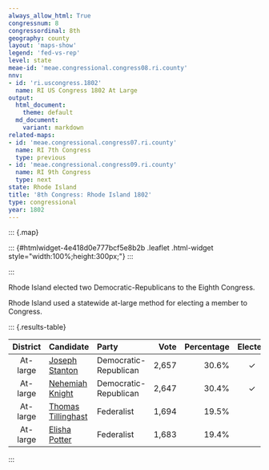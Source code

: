 ```yaml
---
always_allow_html: True
congressnum: 8
congressordinal: 8th
geography: county
layout: 'maps-show'
legend: 'fed-vs-rep'
level: state
meae-id: 'meae.congressional.congress08.ri.county'
nnv:
- id: 'ri.uscongress.1802'
  name: RI US Congress 1802 At Large
output:
  html_document:
    theme: default
  md_document:
    variant: markdown
related-maps:
- id: 'meae.congressional.congress07.ri.county'
  name: RI 7th Congress
  type: previous
- id: 'meae.congressional.congress09.ri.county'
  name: RI 9th Congress
  type: next
state: Rhode Island
title: '8th Congress: Rhode Island 1802'
type: congressional
year: 1802
---
```


::: {.map}
<!--html_preserve-->
::: {#htmlwidget-4e418d0e777bcf5e8b2b .leaflet .html-widget style="width:100%;height:300px;"}
:::

<script type="application/json" data-for="htmlwidget-4e418d0e777bcf5e8b2b">{"x":{"options":{"minZoom":7,"maxZoom":12,"crs":{"crsClass":"L.Proj.CRS","code":"ESRI:32130","proj4def":"+proj=tmerc +lat_0=41.08333333333334 +lon_0=-71.5 +k=0.99999375 +x_0=100000 +y_0=0 +ellps=GRS80 +datum=NAD83 +units=m +no_defs","projectedBounds":null,"options":{"resolutions":[25251.1682940423,16834.1121960282,11222.7414640188,7481.82764267921,4987.88509511948,3325.25673007965,2216.8378200531,1477.8918800354,985.261253356934,656.840835571289,437.893890380859]}},"zoomControl":false,"dragging":true},"calls":[{"method":"setMaxBounds","args":[40.9010756958927,-72.2863156008267,42.2688078727906,-70.7095373668726]},{"method":"addPolygons","args":[[[[{"lng":[-71.283894427992,-71.2257924062386,-71.2430914112001,-71.242878412104,-71.2634934195456,-71.2366924074627,-71.2642464152153,-71.2854944242626,-71.3011944277053,-71.29083842824,-71.3020954309755,-71.3135874356883,-71.3387084440109,-71.3514934497148,-71.3223534411996,-71.3203924406268,-71.3195164403682,-71.3177964398929,-71.2861944288009,-71.283894427992],"lat":[41.7618098257373,41.7117108176894,41.6982038145317,41.716499818115,41.7291138199633,41.6674108086987,41.6431138031196,41.682110810116,41.6500108033647,41.7237878181035,41.7058108142527,41.7234068173468,41.724822816869,41.7529278219729,41.7725718266829,41.7738988270008,41.7744398271328,41.7761098275102,41.7628098258635,41.7618098257373]}]],[[{"lng":[-71.3740984549461,-71.3628884502012,-71.3730034524704,-71.3899994580159,-71.3830014571873,-71.3955414604386,-71.4168994683801,-71.4023004627586,-71.4515014795395,-71.4407024746485,-71.4550024780346,-71.4404014742815,-71.4088094636986,-71.4417354734866,-71.4797044851308,-71.4842214851964,-71.7893565848474,-71.7878725867038,-71.7876505868524,-71.7896785919314,-71.4544614824188,-71.4410024793788,-71.3898754629282,-71.3907114621973,-71.3753974571168,-71.393299462386,-71.3556264491734,-71.3740984549461],"lat":[41.7121098133208,41.6922038097676,41.672583805627,41.6720098050034,41.6994108105713,41.6832968070437,41.7007098098039,41.6852098072141,41.6971118080564,41.6720098034755,41.6477097982907,41.6670098025068,41.6628978026547,41.6440287979708,41.6290057938847,41.6026157885811,41.5969187781823,41.6399217866381,41.6439817874385,41.7247428031445,41.7325598148909,41.7581098202847,41.764304823037,41.7456108193634,41.7446168196308,41.7333098168838,41.7175208149338,41.7121098133208]}]],[[{"lng":[-71.5550064878597,-71.5657524896612,-71.5465374818019,-71.6089815020221,-71.5919724989519,-71.5723074916224,-71.5745054934563,-71.5883394977522,-71.5773914960016,-71.56863649277,-71.5550064878597],"lat":[41.2168307105265,41.1843817037849,41.15421969839,41.1510756958927,41.198211705733,41.1809747029138,41.2021717070414,41.1979607057927,41.2325617129634,41.2255197118347,41.2168307105265]}],[{"lng":[-71.326204427306,-71.3278994276061,-71.327627428056,-71.326204427306],"lat":[41.4878497708093,41.4830167698087,41.4932167718215,41.4878497708093]}],[{"lng":[-71.3611414407625,-71.3547524362349,-71.3753834426902,-71.3856674468041,-71.3820514445222,-71.3998434493518,-71.3723354469885,-71.3611414407625],"lat":[41.5257917772173,41.4798317683799,41.4741097666377,41.4881787690948,41.4674567651301,41.4486197608929,41.5739297863268,41.5257917772173]}],[{"lng":[-71.2808454209347,-71.2722504175146,-71.2855364218763,-71.2808454209347],"lat":[41.648250803629,41.6369598016752,41.6370088012875,41.648250803629]}],[{"lng":[-71.2278423972096,-71.2473924016415,-71.2392913982136,-71.286269414309,-71.3078944193905,-71.3563034351624,-71.3614614376581,-71.3381504308752,-71.3366954297584,-71.3164064235518,-71.3256404279547,-71.3256864279557,-71.3296994298347,-71.3291904296482,-71.3308474304387,-71.3118924244222,-71.2722784168233,-71.2206384015337,-71.2178044000218,-71.2180313991131,-71.240801406223,-71.2278423972096],"lat":[41.5284497817184,41.4909117737607,41.4762137711118,41.4895217723296,41.4515117642101,41.4499257624528,41.4651837652994,41.4813267691701,41.4692117668317,41.4775477690767,41.5036177739244,41.5033497738704,41.5140137758453,41.5136397757872,41.5183187766565,41.5220147779488,41.6237637990896,41.6549778067442,41.6439998046791,41.6254348010357,41.6186107990199,41.5284497817184]}],[{"lng":[-71.3574114467167,-71.3605094471683,-71.3670714498806,-71.3574114467167],"lat":[41.6606438037597,41.6500688015973,41.6605448034501,41.6606438037597]}],[{"lng":[-71.304201427047,-71.326029432068,-71.3370554363821,-71.3255804343962,-71.3528854441078,-71.3485584440732,-71.3373184399472,-71.3433044409924,-71.304201427047],"lat":[41.6190867972189,41.5788437886781,41.5919937909261,41.6254117978177,41.6395837997738,41.6655318049818,41.657322803713,41.640097800162,41.6190867972189]}],[{"lng":[-71.1316183690947,-71.1205713604107,-71.195829382825,-71.1902133825419,-71.221298396794,-71.2104313930951,-71.2152543961295,-71.2016893920811,-71.2155593983189,-71.1956913944119,-71.2243274056631,-71.1095373668726,-71.1316183690947],"lat":[41.5939267974273,41.4974577788092,41.4543777681065,41.4840857741172,41.5612667883559,41.5587097881774,41.5862357934344,41.5938427953299,41.6257558011724,41.6751108114285,41.7099368173864,41.6892978167667,41.5939267974273]}]],[[{"lng":[-71.384275464202,-71.3878954651077,-71.388866465445,-71.3949994671055,-71.3841574625867,-71.38009646106,-71.3808294611999,-71.3898754629282,-71.4410024793788,-71.4544614824188,-71.7896785919314,-71.7992436107159,-71.5287105221759,-71.4980065121985,-71.3814024739259,-71.3813014720518,-71.3814004673938,-71.3817004672,-71.3842874669231,-71.3688294600194,-71.384275464202],"lat":[41.8220848344717,41.816831833339,41.8171718333759,41.8106098319121,41.7928398287752,41.7892548281986,41.7873848278119,41.764304823037,41.7581098202847,41.7325598148909,41.7247428031445,42.0080748579099,42.0150068675718,42.0172068689351,42.0188078727906,41.9850078662386,41.8986088494538,41.8932088483946,41.8723808442646,41.8386138381578,41.8220848344717]}]],[[{"lng":[-71.8599175929643,-71.8286135839101,-71.8421995920279,-71.7975845777729,-71.793255581165,-71.7893565848474,-71.4842214851964,-71.4797044851308,-71.4417354734866,-71.4077064627437,-71.4022254595549,-71.4200004651324,-71.4021024589441,-71.4165004631031,-71.4041004589201,-71.4078004592529,-71.438878468963,-71.4490564732681,-71.457947475509,-71.4448464706816,-71.4576024743109,-71.438498468514,-71.4144424584377,-71.4178644566671,-71.4558614668623,-71.4527344645859,-71.4804484710845,-71.5553834962629,-71.8863156008267,-71.8599175929643],"lat":[41.3204477217383,41.3422087269809,41.410480739998,41.4165677425585,41.5055627601654,41.5969187781823,41.6026157885811,41.6290057938847,41.6440287979708,41.6518238005214,41.6258097955946,41.6211097941392,41.6151297935066,41.6046097910128,41.6024097909549,41.5859097876103,41.5769757849241,41.5951107881715,41.5825197854365,41.572529783873,41.5622097814654,41.5708987837442,41.5297357763928,41.4752997655984,41.4329537561309,41.409309751572,41.3607577411772,41.3733487414036,41.3063617181556,41.3204477217383]}]]],null,null,{"lineCap":null,"lineJoin":null,"clickable":true,"pointerEvents":null,"className":"","stroke":true,"color":"#bbb","weight":2,"opacity":1,"fill":true,"fillColor":["#9E9AC8","#9E9AC8","#756BB1","#756BB1","#756BB1"],"fillOpacity":1,"dashArray":"5, 5","smoothFactor":1,"noClip":false},["<b>Bristol County<\/b><br/>\nFederalists: 40.6% (226 votes)<br/>\nDemocratic-Republicans: 59.4% (331 votes)<br/>","<b>Kent County<\/b><br/>\nFederalists: 44.9% (621 votes)<br/>\nDemocratic-Republicans: 55% (760 votes)<br/>\nUnaffiliated or other parties: 0.1% (1 votes)<br/>","<b>Newport County<\/b><br/>\nFederalists: 36.7% (725 votes)<br/>\nDemocratic-Republicans: 63.2% (1,248 votes)<br/>\nUnaffiliated or other parties: 0.1% (1 votes)<br/>","<b>Providence County<\/b><br/>\nFederalists: 38.6% (1,158 votes)<br/>\nDemocratic-Republicans: 61.1% (1,832 votes)<br/>\nUnaffiliated or other parties: 0.3% (9 votes)<br/>","<b>Washington County<\/b><br/>\nFederalists: 36.3% (647 votes)<br/>\nDemocratic-Republicans: 63.5% (1,133 votes)<br/>\nUnaffiliated or other parties: 0.2% (3 votes)<br/>"],null,["Bristol County","Kent County","Newport County","Providence County","Washington County"],{"clickable":false,"noHide":false,"direction":"auto","opacity":1,"offset":[12,-15],"textsize":"10px","textOnly":false,"style":null,"zoomAnimation":true,"className":""},null]},{"method":"addPolygons","args":[[[[{"lng":[-71.5687669993593,-71.5617900201546,-71.5550060045697,-71.5540670162251,-71.55745900695,-71.5624539958614,-71.5652689925231,-71.5657519791704,-71.5645109759237,-71.5609689985906,-71.5545230051451,-71.5502260165089,-71.5452640264569,-71.5437809826503,-71.5470510023172,-71.5505299951742,-71.5589420298561,-71.5667159563553,-71.5694390163538,-71.5786359887777,-71.5819340068835,-71.5925810064438,-71.59999302073,-71.6089810035352,-71.6126449795869,-71.6131330404683,-71.6113199938612,-71.6109910111567,-71.6080600046234,-71.6053729760359,-71.5994120368393,-71.5930579780727,-71.5921539903514,-71.5822860327731,-71.5802279768601,-71.5773240034742,-71.5765090032561,-71.577358984134,-71.5687669993593],"lat":[41.2256020256624,41.2248700447076,41.2168220329058,41.2129570169362,41.2045419833684,41.1988249918407,41.1916219896504,41.184372986249,41.1807370026296,41.1761860043574,41.1730080218347,41.1667870120047,41.1657350114252,41.1618700203933,41.1536839860556,41.1516720156806,41.151078000484,41.1486990192454,41.1494540169318,41.1477829909606,41.1484689843967,41.146271006856,41.1469319981038,41.1510669790337,41.1552049854342,41.1602810028445,41.1630949971404,41.1679200099329,41.1738659835502,41.1824199761056,41.1847770136799,41.1905189886789,41.1979269710712,41.2024130142204,41.2048370042182,41.2135950042032,41.2222849832252,41.2292819934125,41.2256020256624]}],[{"lng":[-71.8951139790022,-71.8944139507251,-71.8929139917322,-71.8905140139261,-71.8951139790022],"lat":[41.3288989871218,41.3306989899286,41.330098993499,41.3291989852555,41.3288989871218]}],[{"lng":[-71.3474969926019,-71.3445960147936,-71.3312960130461,-71.3203959942383,-71.3209949806605,-71.3205950269446,-71.3123950066473,-71.3027939906027,-71.300193971137,-71.2950939761149,-71.2909939587666,-71.2881939896603,-71.2890940094611,-71.2924939999039,-71.2933939969896,-71.2967940174277,-71.2993940106506,-71.298494011217,-71.3020940549786,-71.3048939948962,-71.3078949981592,-71.3057939964017,-71.3055940175079,-71.3135950060072,-71.3196950091909,-71.3386959819871,-71.341295985686,-71.3418960401987,-71.3461959904896,-71.3478777308982,-71.3526970154425,-71.3509970065197,-71.3514970212896,-71.3474969926019],"lat":[41.7556010056034,41.7575009992585,41.7665010033825,41.7739009795617,41.7588010353044,41.7523009891933,41.7433010126656,41.7406009974663,41.7409010047811,41.7324009690357,41.7317009889361,41.7280009960841,41.7241010263213,41.7219010125103,41.7156009946333,41.7182009937056,41.7171009998348,41.7097009822864,41.7058009835019,41.7074009729584,41.7129009968356,41.715100989194,41.7188010079774,41.7234010122072,41.7247009837181,41.7248009876392,41.7305009958417,41.7357009912236,41.7384009991236,41.7423276691169,41.7456010041945,41.750701009289,41.7530010025151,41.7556010056034]}],[{"lng":[-71.8296224136589,-71.831113031632,-71.835712970216,-71.8380130034355,-71.8375150098538,-71.8317129850394,-71.8324990120637,-71.8310429610235,-71.8336184644816,-71.8330189641127,-71.8352659643761,-71.838263974989,-71.8422529786751,-71.8412219699336,-71.8433510439782,-71.8421990007722,-71.8392849563637,-71.8338779918255,-71.8248279846346,-71.8201209995063,-71.8121939741996,-71.8070609809681,-71.7976830019315,-71.7961130129525,-71.7934140264097,-71.7912550009613,-71.7881429599381,-71.78787193039,-71.786993950278,-71.7881759534159,-71.7889970215153,-71.7897679714089,-71.7905509975263,-71.7910619787789,-71.7927669760931,-71.7946799777588,-71.7958640040269,-71.7978829950302,-71.7983029821606,-71.7992419813454,-71.7902179830145,-71.7660100255139,-71.7409529788145,-71.7109680383104,-71.6821114998009,-71.6809829987755,-71.6233209993372,-71.5946119821247,-71.5907809877184,-71.5769080366266,-71.5531130173348,-71.5428069932979,-71.5408880001879,-71.5188059945715,-71.5169059772469,-71.5143059585159,-71.510405988925,-71.5020050061057,-71.4995050106702,-71.4980049807556,-71.4891049859753,-71.4468030328043,-71.3927019950188,-71.3814010019454,-71.3815009855058,-71.3815009670554,-71.3813010186678,-71.3814999798286,-71.3816999940354,-71.3814999925414,-71.3814999775649,-71.3822999907334,-71.3804999916227,-71.3808000026647,-71.3835000035685,-71.3842999868446,-71.3802989882897,-71.3790989793447,-71.3803990003124,-71.3788989886121,-71.3790989744384,-71.3767989874055,-71.3789990091968,-71.3775990450901,-71.3794990069777,-71.3771990203686,-71.3803739828148,-71.3870989978354,-71.388398986575,-71.3878989773894,-71.395200002982,-71.3991999729753,-71.4021999915501,-71.3960990061806,-71.3925989967939,-71.3800990032422,-71.3803990082727,-71.3846989894968,-71.3903989951672,-71.3913990152698,-71.3900990215262,-71.3875989962222,-71.3884990278098,-71.3853989879038,-71.3844989903387,-71.3855990008491,-71.3848980161717,-71.3815979721989,-71.3827005386602,-71.3753979884871,-71.3806980294057,-71.3883990101184,-71.3850980323929,-71.3803980180075,-71.3773979928739,-71.3691980045233,-71.3644970023573,-71.3556970128371,-71.364496978511,-71.3661944485912,-71.3639969917398,-71.3657970073468,-71.3628970078381,-71.3641969921543,-71.3691979995198,-71.3725980162666,-71.3729980117958,-71.3780979905598,-71.3823980090795,-71.3863979935747,-71.3899990158528,-71.3902989898205,-71.3884990532426,-71.3897989935409,-71.3873781498801,-71.391174501227,-71.3911989841054,-71.3940990148482,-71.3928990222482,-71.3955014421184,-71.4010990201478,-71.4047990284175,-71.4080989812739,-71.4063990127565,-71.4171999966922,-71.4241000056263,-71.4420010203717,-71.4411009739671,-71.4450010360761,-71.4465010156044,-71.4511020066405,-71.4516020271397,-71.4463009993314,-71.4497019502472,-71.4468009783208,-71.4440009803963,-71.4463009696935,-71.4441010193728,-71.4505009771728,-71.4490009850863,-71.4425009926454,-71.4407010014923,-71.4404010137053,-71.435101004271,-71.4298009974416,-71.4256999908174,-71.4173999865743,-71.4087990069609,-71.4106000250206,-71.4092989805531,-71.4242999706309,-71.4227330130658,-71.4158509803124,-71.4073820050838,-71.4082210202086,-71.407931002176,-71.4061759781439,-71.4025600108537,-71.4071069986313,-71.4058989932968,-71.4106990416853,-71.4131000002654,-71.4165000005257,-71.4146000053004,-71.4040989861021,-71.4039789905224,-71.4117989944051,-71.4223360239552,-71.4320409728098,-71.4377284619244,-71.4402962540542,-71.4469960192974,-71.4460489918442,-71.4422809852233,-71.4402819993679,-71.4432110174363,-71.4415939630041,-71.4371230201506,-71.4353830266667,-71.4299960172741,-71.4275000111355,-71.4298589985385,-71.4257596903064,-71.4231450136842,-71.4178499879905,-71.4179879992486,-71.4144469909836,-71.4159119932618,-71.4138209653147,-71.4171329685078,-71.4212989917457,-71.4199700062412,-71.4199989991824,-71.4177120099014,-71.4183219920771,-71.4265010056512,-71.4301999853891,-71.4308340026629,-71.4295679880748,-71.4268369636476,-71.4258750429302,-71.430331016629,-71.4323600036096,-71.4356710035399,-71.4478030098362,-71.4538759918039,-71.4551580051439,-71.4550510021902,-71.4526700000584,-71.4527309743576,-71.4620090001588,-71.4630929911849,-71.4687229984871,-71.4749179827261,-71.4758950173877,-71.4837380080067,-71.4828979911988,-71.4801819936539,-71.4822000035516,-71.4883460480962,-71.4900400067126,-71.4954260129509,-71.499501013655,-71.5052540096684,-71.5159349769122,-71.5221610018063,-71.5291350074045,-71.5409019844054,-71.5449430053331,-71.5553809919188,-71.5670030032857,-71.5819470221999,-71.5978930360024,-71.6165700079868,-71.6294070139348,-71.6369669577443,-71.6519300437488,-71.6880699918069,-71.6981429973026,-71.7056650038596,-71.7146730144718,-71.720740024033,-71.731326983787,-71.7474919675198,-71.7517740009962,-71.7635388897505,-71.7737019954258,-71.7937220192924,-71.8165000171814,-71.8337549980698,-71.8465190107819,-71.8550979875622,-71.8604669873413,-71.85807799128,-71.8553200064846,-71.8520129936796,-71.8497709992998,-71.8443740330492,-71.8474080238571,-71.846256985144,-71.8351879867863,-71.8292729880964,-71.8255440199535,-71.8296224136589],"lat":[41.3460396215353,41.351698996772,41.3535989938605,41.3587989772994,41.3656960060822,41.3703990087158,41.3765209807914,41.3783739790423,41.3826750234345,41.3868099892997,41.3897589847595,41.3904824866389,41.3957479995804,41.3993149954971,41.4067909979874,41.4104720035292,41.4122330117983,41.4116860156426,41.4153909913271,41.4192329979888,41.4190500122713,41.416535012127,41.4167090134544,41.4542990008477,41.5000989910544,41.5531260012012,41.6247559709574,41.6399130214784,41.6559920108398,41.6860500081616,41.7007670127266,41.7315559800656,41.750098973527,41.7702730050544,41.8070010092714,41.8544090056302,41.8776890145275,41.9310109965017,41.9609720031484,42.0080650303204,42.0087369884149,42.0097449841397,42.0101770149584,42.0109609599487,42.0114729908803,42.011473008666,42.0129489869255,42.013618013568,42.0137289897927,42.0140979805166,42.0144979932886,42.0146979814095,42.0147379896343,42.0154980062569,42.0155979948496,42.0158980045685,42.0162979706108,42.0169980101431,42.0171980211406,42.0171979915287,42.0172979930308,42.0178979937286,42.0187980041216,42.0187980104532,42.000097974776,41.9997980090276,41.9849979848984,41.9525989929832,41.9294989907234,41.910498998692,41.8964990111851,41.8888990065949,41.8857989961795,41.8778989847071,41.8764989949301,41.8723990100087,41.867199002633,41.8624999358366,41.8604999896056,41.857200005054,41.8503999883529,41.8488999854697,41.8462000344953,41.8414999693551,41.8385999900768,41.8338999602557,41.8267620225522,41.8234000002859,41.8211000078,41.816800015753,41.8173999937619,41.8143999943021,41.8102000045416,41.799500017819,41.8005999976285,41.7892000084129,41.7854999857423,41.7851000096615,41.7828000224327,41.7808999542922,41.7761000117962,41.773300018267,41.7691999835366,41.7676999944195,41.7632000073954,41.7601000390246,41.7551000163106,41.7523999264319,41.7467992101792,41.7446009972711,41.7383009801445,41.7365009859709,41.7304010016805,41.7271010012961,41.7225010013092,41.718000993045,41.7173010199669,41.7174010086895,41.7130009729324,41.7113949034035,41.7027009991559,41.6953009986226,41.6922010055325,41.6886009803878,41.6862009877452,41.6807010507465,41.6726010311289,41.6664009928685,41.6675010137883,41.6710010392208,41.6720010069949,41.6828010532942,41.6832010087848,41.6903009972256,41.6973019399608,41.6962040493958,41.6927010216384,41.6898009786656,41.6852010276074,41.6832992708473,41.6847009900896,41.688001004842,41.6869009544603,41.6838010321638,41.6840009967974,41.6858010243817,41.6867000127971,41.6902000169566,41.692699927384,41.6954000239728,41.6960999850054,41.6932000191813,41.6900999965938,41.6854999966651,41.6777000510586,41.6738000144691,41.6700999965181,41.6608010462571,41.6534009981447,41.6520010085612,41.6561009947483,41.6609010131056,41.6670009917167,41.6663009789038,41.6677010303407,41.6710010222846,41.6652009982162,41.6629010136414,41.66000100262,41.6571010190066,41.6555010131274,41.6534519993962,41.6540319969673,41.6491109981534,41.6444340162833,41.638245972746,41.6321889855009,41.6269400309864,41.6225299865027,41.6178010043847,41.6104009862385,41.6109009994986,41.6046009811848,41.6024009981054,41.6024009854926,41.5900359896019,41.586501020495,41.5856420029663,41.5824219707919,41.5769015029643,41.5845002053625,41.5814759888243,41.5726260287007,41.5727020214244,41.5707260427285,41.5675600050143,41.5636309543136,41.5625480126391,41.5578479925848,41.5584049963059,41.5569010157946,41.5502340055776,41.5464223461494,41.538759019714,41.5359520049648,41.5325490276778,41.5297489807907,41.526704982106,41.5130480170312,41.5094850114268,41.4998490026398,41.4903810016299,41.4845009841376,41.4791049991856,41.4726210159154,41.4724059787078,41.4711010124209,41.4654339978636,41.4613520085517,41.4591090150946,41.4558060223776,41.452762003477,41.4449869875337,41.4429730238275,41.4391280172901,41.4350839974779,41.4310860227864,41.4225109884129,41.4175210142225,41.4093049819509,41.4014690062069,41.3960519918722,41.3940309957705,41.3861039955069,41.3830820174551,41.3708069831281,41.366099008082,41.361201006621,41.3602019754302,41.3620330284412,41.3647639921539,41.3683040053794,41.3724020083568,41.374269988097,41.3752239748145,41.3766049974592,41.3764830183967,41.3727010081281,41.3737959989556,41.3733159868792,41.3709009806305,41.3685629748773,41.3642140073489,41.3623139956573,41.3595959874859,41.3561919777543,41.3529270098712,41.3428230023201,41.3391629699295,41.333697002975,41.3310199915241,41.3315670091991,41.3312879956242,41.327645025726,41.3254299884574,41.3286158367751,41.3279770011012,41.323934032055,41.3197949905027,41.3156310321781,41.3108719969654,41.3070509704132,41.3101810235164,41.3175209604161,41.3200829928117,41.3188269980201,41.3221890240859,41.324431008445,41.3261680004362,41.3288659781193,41.3358430188871,41.3364160134734,41.3425900187012,41.3460396215353]}],[{"lng":[-71.3970510198181,-71.3957240171164,-71.4001489575992,-71.4040860140592,-71.403659012874,-71.4003319962307,-71.3970510198181],"lat":[41.5063039983121,41.5030990076606,41.4999709981965,41.4998799682425,41.5045790249721,41.5068300197465,41.5063039983121]}],[{"lng":[-71.3248920149537,-71.3241600037222,-71.3255480086073,-71.3307220000717,-71.3292729822436,-71.3248920149537],"lat":[41.5137779897804,41.5107109934345,41.5064989841549,41.5077350062458,41.514273001127,41.5137779897804]}],[{"lng":[-71.3706990021615,-71.3634340238659,-71.3626870091704,-71.3598329798054,-71.3595740268436,-71.3610080326072,-71.3648840208513,-71.360947017227,-71.3627779690447,-71.3661350159038,-71.364243009484,-71.3596970138582,-71.3576820115292,-71.3595280169718,-71.3661500433549,-71.366700006417,-71.3604440235398,-71.3552089786781,-71.3590090030682,-71.3654940000275,-71.3717500080855,-71.3753819770079,-71.379441981822,-71.3814710009254,-71.3850419942428,-71.3854080199427,-71.3842480075715,-71.381653027023,-71.3820500029823,-71.3846970486866,-71.3901689838353,-71.3892980025107,-71.3911149951254,-71.3998204993117,-71.4006969498315,-71.4005600015589,-71.3960890046142,-71.3950359480565,-71.3976000049262,-71.3970959977237,-71.4000420130702,-71.3998440231065,-71.397126998879,-71.3925800104768,-71.3892069939399,-71.3868269980561,-71.3821980066296,-71.3808979900985,-71.3843549860624,-71.3849959937623,-71.3820969842793,-71.3781600002577,-71.3908549893862,-71.3920299911124,-71.3919389890138,-71.3884449951574,-71.3856669859674,-71.3865369756331,-71.3859419925716,-71.383942976429,-71.3815479987104,-71.3790299821578,-71.3758869844924,-71.3706990021615],"lat":[41.5738540048546,41.5706650068128,41.5651640002507,41.5554220059198,41.5515230289302,41.5462050219593,41.5406970105283,41.5267810095444,41.5200819878076,41.5132619772784,41.5109819861837,41.5111019963692,41.5083039737783,41.5035280047998,41.4987819982773,41.4949600017859,41.4832560063084,41.4810060181936,41.4768249946719,41.4767410027028,41.4778169727677,41.4741009950634,41.486110011668,41.4885889711015,41.4884599882758,41.4851709807495,41.4770610088257,41.470454003818,41.4674479968825,41.464102000716,41.464969016819,41.4609020323882,41.4542949667702,41.448606499193,41.4545550031987,41.460940010163,41.4647930116549,41.4686149801755,41.4739560366031,41.4825700224043,41.4885350048443,41.4920829999615,41.4932189848429,41.4919449713451,41.4929370103164,41.4896040150486,41.4892019930225,41.4916019973085,41.4942580058285,41.4974840086152,41.5027180459971,41.5057240069903,41.5146499986221,41.5175949942489,41.5254079726537,41.5355549923949,41.5389729855904,41.5422759979322,41.5533390009096,41.5587410038996,41.559664012667,41.5675599717799,41.5714209790401,41.5738540048546]}],[{"lng":[-71.2212510351326,-71.2179240195978,-71.2183359909575,-71.2164439825342,-71.2186869921978,-71.2185039638102,-71.2207469943693,-71.2338390031744,-71.2403249804428,-71.2411340243188,-71.2434229831982,-71.2430109911679,-71.2365710214068,-71.2362200196416,-71.2383869695879,-71.2371959974062,-71.2340830081929,-71.2356699945024,-71.235365004487,-71.2367080115032,-71.2353039760309,-71.2278420076127,-71.230420996923,-71.2355910019525,-71.23809200152,-71.2403920030843,-71.2463919919667,-71.2473920213577,-71.2432919857122,-71.2367910102423,-71.2392910322425,-71.248191987106,-71.2459920001412,-71.2526920154624,-71.2647930347149,-71.2671929966434,-71.2689930139569,-71.2745929745229,-71.2827930116706,-71.2853930230953,-71.2916940051374,-71.2970940213525,-71.2966940083587,-71.2978940571118,-71.2964940141591,-71.3011939680696,-71.3039940111234,-71.3032939977028,-71.3043940084054,-71.3113939684999,-71.3116940110628,-71.3151940040011,-71.3182940462781,-71.320594018687,-71.3240949792167,-71.331495003416,-71.3361950388086,-71.3400949839521,-71.3477359825719,-71.3527960062316,-71.3570959903486,-71.3587960152242,-71.3628959919056,-71.3574129634034,-71.3531830080864,-71.3483829869632,-71.3390910072857,-71.3354669865626,-71.3351950076063,-71.3374949981401,-71.3366950074784,-71.3233950240414,-71.3163950244193,-71.3161950153088,-71.3174949738269,-71.322595011309,-71.3215949820202,-71.3233950061716,-71.3223999915307,-71.3235899692597,-71.3279710338652,-71.3243029420617,-71.3132560169561,-71.3118360082696,-71.3138140024894,-71.3131580129682,-71.3075739623199,-71.3105950084238,-71.3062969839121,-71.3023090107289,-71.2980360139077,-71.2945109837516,-71.2884380028974,-71.2846079777444,-71.2875990049386,-71.2805940035445,-71.2770690141532,-71.272399989154,-71.2725220107233,-71.2751620112622,-71.2719879874246,-71.2654339816121,-71.2613819892353,-71.2593680241019,-71.2501370255648,-71.2415759745923,-71.2366160112249,-71.2326800121924,-71.2321145043781,-71.2282539818146,-71.2244089746416,-71.2212510351326],"lat":[41.6496110194066,41.6470020128575,41.6445680249608,41.6382969951675,41.636694961473,41.6275699820755,41.6237859711299,41.6217790040848,41.6196809983485,41.6068559842543,41.5954269938278,41.5857760263332,41.5763839758088,41.5684499650126,41.559996016582,41.5546630591005,41.5527099796978,41.5466909978657,41.5420290498356,41.536284018352,41.5330190022724,41.5279070033454,41.519277988723,41.510102024082,41.5070020130374,41.500701997716,41.4939019996435,41.4909020000397,41.4859019969645,41.4864020031868,41.476203019658,41.4718029855095,41.4813019889272,41.4859020111945,41.488902023749,41.4876020008363,41.4834019813547,41.479202017654,41.4883019919591,41.4889019997835,41.4874020250233,41.4851020020503,41.4784020174993,41.472101988231,41.4687019944001,41.4670019927693,41.4628020020583,41.4605019855856,41.454501976653,41.4508019738163,41.4555019916759,41.4565020144967,41.4547020056987,41.4582019762972,41.4596019835892,41.4524020134533,41.4506020004216,41.4526020250834,41.4525669932043,41.4493019475786,41.4516019682618,41.4596020123656,41.4625019537331,41.465405035347,41.4693899983068,41.4704900062706,41.4785949899651,41.4794924831023,41.4757020245528,41.473102029367,41.4692019920378,41.476501993987,41.4775020018581,41.4816020198106,41.4894019852892,41.4888020013538,41.4929019932393,41.5056019973619,41.5145139818565,41.5169020211904,41.5188099809554,41.522775990253,41.5205559931943,41.5222490056445,41.5313860029059,41.5363530435188,41.5411519906286,41.5467820273499,41.5533440052228,41.5617280071186,41.5653449971554,41.5714099990037,41.5731879883867,41.5791309911962,41.5862340039916,41.5935890197444,41.6016609986254,41.61054900457,41.6150120128905,41.6195590202094,41.6241140015706,41.6251229748664,41.6285310021431,41.6332389586095,41.639212006319,41.6383270150339,41.6386709895757,41.641294997419,41.6437249971374,41.6449649916779,41.6494740172002,41.6496110194066]}],[{"lng":[-71.3580970021455,-71.3554580119267,-71.3540999963715,-71.3562660348341,-71.3605079785965,-71.3625839710343,-71.3670089616231,-71.3580970021455],"lat":[41.6608099949781,41.6602379826875,41.6564229988812,41.6525860230224,41.6500599825181,41.6512120024637,41.6607190082202,41.6608099949781]}],[{"lng":[-71.1268259995678,-71.1228119963917,-71.1211899691193,-71.1205540536578,-71.1256053065355,-71.1347686307057,-71.1410930082143,-71.1394534842257,-71.1503860353799,-71.1529649864182,-71.1603960003977,-71.1628680036925,-71.169887972087,-71.170832993444,-71.1739919903634,-71.1846429931426,-71.1884579801836,-71.1948360436131,-71.1963009914227,-71.1928370157145,-71.1923180038642,-71.1899679996582,-71.1916169630982,-71.1902129664177,-71.1994140111853,-71.1998260553972,-71.2062200082556,-71.2048770294832,-71.2033510084046,-71.2015349833638,-71.2052429968253,-71.2046479947067,-71.2085240329454,-71.2051820051592,-71.2072420057666,-71.2161079908079,-71.2151169871251,-71.2157119877209,-71.2103560339302,-71.2107530402808,-71.2086320007003,-71.2091660357821,-71.2084640075973,-71.2134840161178,-71.2152539918765,-71.2101730061798,-71.2096540021776,-71.2063570025244,-71.2037629953275,-71.2103099790133,-71.2127209849796,-71.2122020101022,-71.209958956887,-71.2136819760341,-71.211256016647,-71.2119120036454,-71.2100199766229,-71.2071960164624,-71.2056699829871,-71.1979949979897,-71.1941879799597,-71.1910710312448,-71.1807899784872,-71.1753899898829,-71.1720899992576,-71.1658889892646,-71.163188994515,-71.1537890283281,-71.1455890078902,-71.1384890125313,-71.1333879973376,-71.1316879963928,-71.1244879980691,-71.1073809715702,-71.1311105160555,-71.1268259995678],"lat":[41.5555039878446,41.5251920085506,41.5057769944975,41.4972300269029,41.4971363885131,41.4949172865465,41.4899370159412,41.483593504957,41.4762339973478,41.4767609975097,41.4752649809712,41.4719159967581,41.4696270003509,41.4604950082642,41.4613419841796,41.4606250030102,41.4587400435034,41.4573290007617,41.4637139913562,41.4640649889848,41.4747390214879,41.4788970106462,41.4820329629866,41.4840769950409,41.4917830227175,41.496147016254,41.4991760178075,41.5062019839462,41.508245976867,41.5161730080706,41.5195909859765,41.5229399682802,41.5292120036442,41.5411820029507,41.5438979997817,41.5471560054135,41.554137033406,41.5581270395429,41.558898007135,41.5644060095834,41.571401974261,41.5774219932596,41.58136599761,41.5832360021076,41.5862259830307,41.5912919762496,41.5947329852899,41.5944580097132,41.5968239954902,41.6040790018836,41.611418986819,41.6187119995625,41.6187660235276,41.6266390013805,41.6316669869048,41.6344900065578,41.6460790150869,41.6503280130165,41.6582779968998,41.668882986526,41.6818279843375,41.6840160032437,41.6943019736393,41.6988020033081,41.7001019852253,41.7047020035297,41.7038019994414,41.7016019992384,41.7001020050766,41.6988020116222,41.6977020261569,41.6974020065536,41.6960789977458,41.6932322690915,41.5906624411878,41.5555039878446]}],[{"lng":[-71.3387329887824,-71.3359709981782,-71.3421970258537,-71.3433260001328,-71.333545015382,-71.3289059886217,-71.3215510167137,-71.3169429832503,-71.3142110241324,-71.30796999801,-71.3046729856228,-71.3026749879605,-71.3106250209323,-71.3164539693334,-71.322451013718,-71.325579016328,-71.3320500198125,-71.3358799827453,-71.336870970162,-71.3342470056948,-71.3341709748193,-71.3298069783204,-71.3293950166582,-71.3267539670744,-71.3253349949034,-71.3326449903292,-71.3443180144548,-71.3474460155008,-71.3512619944474,-71.3530320186322,-71.3519329850036,-71.3479199975244,-71.3429139874276,-71.3502089676404,-71.3511549786773,-71.3472169879112,-71.3376039940582,-71.3387329887824],"lat":[41.6554619911291,41.6476719826776,41.6446279996196,41.6400740073128,41.6343209989844,41.6325890033518,41.6313529579711,41.6314370119397,41.6285910004351,41.6260049961792,41.6197109857222,41.6060540014307,41.5946250005303,41.5840130091324,41.5815100016725,41.5789620076799,41.5816019867172,41.5861109951688,41.5956090087718,41.6020789771838,41.6057029877888,41.6084650170583,41.6131110076875,41.6171780224677,41.6241279942442,41.6297429777082,41.6326350046155,41.6313989960593,41.6342219593272,41.6406839919102,41.6494880023792,41.6531199946045,41.6540430131067,41.6571399799843,41.6599330062774,41.6640829900243,41.6579800193421,41.6554619911291]}],[{"lng":[-71.2794499928011,-71.2773899846688,-71.2751469753896,-71.2858140252599,-71.2860419662537,-71.2794499928011],"lat":[41.6479779902532,41.6461239859179,41.6381430219475,41.6375790220622,41.6424009815813,41.6479779902532]}],[{"lng":[-71.298247006075,-71.2975940041414,-71.2613919670392,-71.2555919859872,-71.2264909937571,-71.2252910086952,-71.2274910008166,-71.2312910190398,-71.2336909830586,-71.2410909915854,-71.242791012683,-71.2406910047187,-71.2431910056171,-71.2475920135677,-71.2509919665388,-71.2547920184627,-71.2579920330372,-71.2618870995848,-71.2621919579816,-71.2588920257157,-71.260091991521,-71.2511920013875,-71.2475920281165,-71.2446920152981,-71.2459919571903,-71.2424910128892,-71.2350909915767,-71.2353909846113,-71.2383910090833,-71.2432920149302,-71.2514920158148,-71.253591979728,-71.2539920051644,-71.2589919588871,-71.2614920302188,-71.266992984819,-71.2697929847194,-71.2679929865438,-71.2683930249018,-71.2722929904934,-71.2778929978587,-71.2803930010362,-71.2795929896997,-71.2854930033008,-71.288894013193,-71.2877940221255,-71.2907939880955,-71.2964939886024,-71.2992939993892,-71.3035940206895,-71.306294028364,-71.3027940125223,-71.2990940136775,-71.2937940034242,-71.2920940092735,-71.2908939776075,-71.2915939944324,-71.2908939934028,-71.2856929754483,-71.2851929972672,-71.2874926022662,-71.29219397657,-71.2949940088096,-71.2990939866947,-71.3041939801563,-71.3069949978329,-71.3146949706459,-71.3179950097393,-71.3171949993271,-71.3111950194034,-71.3055949885165,-71.3017939693637,-71.3032949706396,-71.3069950029992,-71.3132949827265,-71.3177950062398,-71.3169950031985,-71.3194949879016,-71.3164970091444,-71.298247006075],"lat":[41.7677730254462,41.767501011612,41.75230098543,41.745401025139,41.7126009622434,41.7101010014228,41.7057009969975,41.7041009848325,41.7010010055041,41.6977010055734,41.7036010220037,41.7075009975126,41.7153010012672,41.7163009986533,41.7186009762095,41.7175010062727,41.7241010123176,41.723202334938,41.7206010046658,41.7185009794544,41.7158009895793,41.706501013146,41.7008009903574,41.7007010460569,41.6963010283125,41.6890010011349,41.6772020233909,41.6722019922053,41.6658019661991,41.6680019956643,41.6642019985077,41.65970198136,41.6538019927553,41.6432019957607,41.6423019927469,41.6449019878535,41.6519010141477,41.6563010356163,41.6594009771911,41.6612009794764,41.6671009780932,41.6721009824305,41.6788010041278,41.6821010112715,41.6801010220492,41.6707009823706,41.6621010048963,41.6610010694578,41.6491010089262,41.6544010091781,41.6726010059563,41.681900979119,41.6815010002696,41.6867009970926,41.6983009925347,41.7027010152614,41.7101010169152,41.7126009795364,41.7149009870163,41.7227010041099,41.733194049783,41.7331010232094,41.737600987799,41.7419010162456,41.7446010196541,41.7440009960073,41.7505010206003,41.7520010307989,41.7546009962574,41.758200984255,41.757401011469,41.7617010076005,41.7647010105087,41.7666010025468,41.7655009967666,41.7676010121047,41.7700009868728,41.7744009895299,41.7755729699204,41.7677730254462]}]]],null,null,{"lineCap":null,"lineJoin":null,"clickable":true,"pointerEvents":null,"className":"","stroke":true,"color":"#222","weight":3,"opacity":1,"fill":null,"fillColor":"#222","fillOpacity":0.2,"dashArray":null,"smoothFactor":1,"noClip":false},null,null,null,null,null]},{"method":"addCircleMarkers","args":[[41.4763348,41.8230556],[-71.3216354,-71.4187795],5,null,null,{"lineCap":null,"lineJoin":null,"clickable":true,"pointerEvents":null,"className":"","stroke":true,"color":"#333","weight":1.5,"opacity":1,"fill":true,"fillColor":"#eaf945","fillOpacity":1,"dashArray":null},null,null,null,null,["Newport","Providence"],null,null]}],"limits":{"lat":[41.146271006856,42.0188078727906],"lng":[-71.8951139790022,-71.1073809715702]}},"evals":[],"jsHooks":[]}</script>
<!--/html_preserve-->
:::

Rhode Island elected two Democratic-Republicans to the Eighth Congress.

Rhode Island used a statewide at-large method for electing a member to
Congress.

::: {.results-table}
<table>
<thead>
<tr>
<th style="text-align:center;">
District
</th>
<th style="text-align:left;">
Candidate
</th>
<th style="text-align:left;">
Party
</th>
<th style="text-align:right;">
Vote
</th>
<th style="text-align:right;">
Percentage
</th>
<th style="text-align:center;">
Elected
</th>
</tr>
</thead>
<tbody>
<tr>
<td style="text-align:center;">
At-large
</td>
<td style="text-align:left;">
<a href="http://bioguide.congress.gov/scripts/biodisplay.pl?index=S000805">Joseph
Stanton</a>
</td>
<td class="party-demrep" data-party="demrep">
Democratic-Republican
</td>
<td style="text-align:right;">
2,657
</td>
<td style="text-align:right;">
30.6%
</td>
<td style="text-align:center;">
✓
</td>
</tr>
<tr>
<td style="text-align:center;">
At-large
</td>
<td style="text-align:left;">
<a href="http://bioguide.congress.gov/scripts/biodisplay.pl?index=K000286">Nehemiah
Knight</a>
</td>
<td class="party-demrep" data-party="demrep">
Democratic-Republican
</td>
<td style="text-align:right;">
2,647
</td>
<td style="text-align:right;">
30.4%
</td>
<td style="text-align:center;">
✓
</td>
</tr>
<tr>
<td style="text-align:center;">
At-large
</td>
<td style="text-align:left;">
<a href="http://bioguide.congress.gov/scripts/biodisplay.pl?index=T000273">Thomas
Tillinghast</a>
</td>
<td class="party-federalist" data-party="federalist">
Federalist
</td>
<td style="text-align:right;">
1,694
</td>
<td style="text-align:right;">
19.5%
</td>
<td style="text-align:center;">
</td>
</tr>
<tr>
<td style="text-align:center;">
At-large
</td>
<td style="text-align:left;">
<a href="http://bioguide.congress.gov/scripts/biodisplay.pl?index=P000463">Elisha
Potter</a>
</td>
<td class="party-federalist" data-party="federalist">
Federalist
</td>
<td style="text-align:right;">
1,683
</td>
<td style="text-align:right;">
19.4%
</td>
<td style="text-align:center;">
</td>
</tr>
</tbody>
</table>
:::
